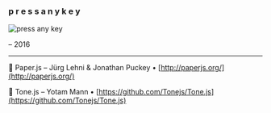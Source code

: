 ### p r e s s  a n y  k e y

![press any key](https://raw.githubusercontent.com/thmsbfft/pressanykey/web/src/media/social/share.jpg "press any key")

– 2016

---

🎨 Paper.js – Jürg Lehni & Jonathan Puckey • [http://paperjs.org/](http://paperjs.org/)

🎵 Tone.js – Yotam Mann • [https://github.com/Tonejs/Tone.js](https://github.com/Tonejs/Tone.js)
